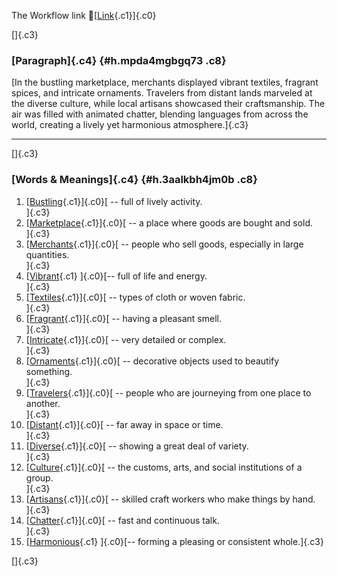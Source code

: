 The Workflow link
👏[[Link](https://www.google.com/url?q=http://www.google.com&sa=D&source=editors&ust=1756399363737415&usg=AOvVaw3vCzbWPZin4Ke-1rmD5xfT){.c1}]{.c0}

[]{.c3}

### [Paragraph]{.c4} {#h.mpda4mgbgq73 .c8}

[In the bustling marketplace, merchants displayed vibrant textiles,
fragrant spices, and intricate ornaments. Travelers from distant lands
marveled at the diverse culture, while local artisans showcased their
craftsmanship. The air was filled with animated chatter, blending
languages from across the world, creating a lively yet harmonious
atmosphere.]{.c3}

------------------------------------------------------------------------

[]{.c3}

### [Words & Meanings]{.c4} {#h.3aalkbh4jm0b .c8}

1.  [[Bustling](https://www.google.com/url?q=http://www.google.com&sa=D&source=editors&ust=1756399363738035&usg=AOvVaw0NuSJvCwhArqf70mDw-J-T){.c1}]{.c0}[ --
    full of lively activity.\
    ]{.c3}
2.  [[Marketplace](https://www.google.com/url?q=http://www.google.com&sa=D&source=editors&ust=1756399363738171&usg=AOvVaw1nGFkMttw3zdQ_x4ThgyZ2){.c1}]{.c0}[ --
    a place where goods are bought and sold.\
    ]{.c3}
3.  [[Merchants](https://www.google.com/url?q=http://www.google.com&sa=D&source=editors&ust=1756399363738287&usg=AOvVaw0wJtmS4dyGghussLiqjqA_){.c1}]{.c0}[ --
    people who sell goods, especially in large quantities.\
    ]{.c3}
4.  [[Vibrant](https://www.google.com/url?q=http://www.google.com&sa=D&source=editors&ust=1756399363738456&usg=AOvVaw1syjSwCPk6Q4kQsIpzy-Gy){.c1}
    ]{.c0}[-- full of life and energy.\
    ]{.c3}
5.  [[Textiles](https://www.google.com/url?q=http://www.google.com&sa=D&source=editors&ust=1756399363738563&usg=AOvVaw05pz8Uy4GKgzepHO5MaXSU){.c1}]{.c0}[ --
    types of cloth or woven fabric.\
    ]{.c3}
6.  [[Fragrant](https://www.google.com/url?q=http://www.google.com&sa=D&source=editors&ust=1756399363738667&usg=AOvVaw2tE2rRq2qj2V6Uoqn--5OS){.c1}]{.c0}[ --
    having a pleasant smell.\
    ]{.c3}
7.  [[Intricate](https://www.google.com/url?q=http://www.google.com&sa=D&source=editors&ust=1756399363738764&usg=AOvVaw2-Y4FK0tR-X_kBXccqXknl){.c1}]{.c0}[ --
    very detailed or complex.\
    ]{.c3}
8.  [[Ornaments](https://www.google.com/url?q=http://www.google.com&sa=D&source=editors&ust=1756399363738864&usg=AOvVaw3ql8ZDzG8H6SWipp3A7itO){.c1}]{.c0}[ --
    decorative objects used to beautify something.\
    ]{.c3}
9.  [[Travelers](https://www.google.com/url?q=http://www.google.com&sa=D&source=editors&ust=1756399363739053&usg=AOvVaw3P1lb9-DEoqnDzmnXgFL8t){.c1}]{.c0}[ --
    people who are journeying from one place to another.\
    ]{.c3}
10. [[Distant](https://www.google.com/url?q=http://www.google.com&sa=D&source=editors&ust=1756399363739180&usg=AOvVaw1u9iloiERi79MS3tkeVCB4){.c1}]{.c0}[ --
    far away in space or time.\
    ]{.c3}
11. [[Diverse](https://www.google.com/url?q=http://www.google.com&sa=D&source=editors&ust=1756399363739291&usg=AOvVaw0BGTup36LjVMzyER-3Ni5k){.c1}]{.c0}[ --
    showing a great deal of variety.\
    ]{.c3}
12. [[Culture](https://www.google.com/url?q=http://www.google.com&sa=D&source=editors&ust=1756399363739394&usg=AOvVaw1dd6KvXmmSn-RN2BbgXH95){.c1}]{.c0}[ --
    the customs, arts, and social institutions of a group.\
    ]{.c3}
13. [[Artisans](https://www.google.com/url?q=http://www.google.com&sa=D&source=editors&ust=1756399363739522&usg=AOvVaw3Qsf3iRJkpkJRdV7J2IlmG){.c1}]{.c0}[ --
    skilled craft workers who make things by hand.\
    ]{.c3}
14. [[Chatter](https://www.google.com/url?q=http://www.google.com&sa=D&source=editors&ust=1756399363739637&usg=AOvVaw0hWUKKWApdtjIn-gwgf_CU){.c1}]{.c0}[ --
    fast and continuous talk.\
    ]{.c3}
15. [[Harmonious](https://www.google.com/url?q=http://www.google.com&sa=D&source=editors&ust=1756399363739735&usg=AOvVaw3ULF83iMdjnc3lLD4Y9hlx){.c1}
    ]{.c0}[-- forming a pleasing or consistent whole.]{.c3}

[]{.c3}
